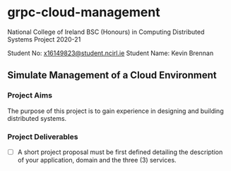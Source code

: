 # grpc-cloud-management

National College of Ireland
BSC (Honours) in Computing
Distributed Systems
Project 2020-21

Student No: x16149823@student.ncirl.ie
Student Name: Kevin Brennan

## Simulate Management of a Cloud Environment

### Project Aims

The purpose of this project is to gain experience in designing and building distributed systems.

### Project Deliverables

- [ ] A short project proposal must be first defined detailing the description of your application, domain and the three (3) services.



